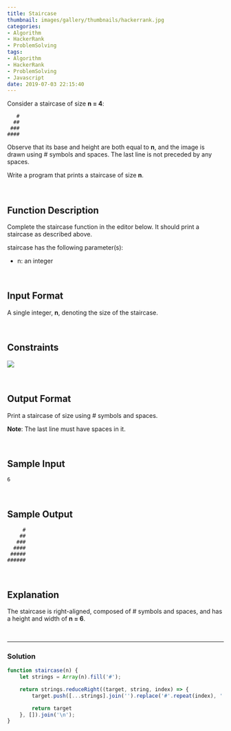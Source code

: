 ```yaml
---
title: Staircase
thumbnail: images/gallery/thumbnails/hackerrank.jpg
categories:
- Algorithm
- HackerRank
- ProblemSolving
tags:
- Algorithm
- HackerRank
- ProblemSolving
- Javascript
date: 2019-07-03 22:15:40
---
```

  

Consider a staircase of size **n = 4**:
```
   #
  ##
 ###
####
```

Observe that its base and height are both equal to **n**, and the image is drawn using # symbols and spaces. The last line is not preceded by any spaces.

Write a program that prints a staircase of size **n**.

<br/>
<!-- more -->

## Function Description

Complete the staircase function in the editor below. It should print a staircase as described above.

staircase has the following parameter(s):

- n: an integer

<br/>

## Input Format

A single integer, **n**, denoting the size of the staircase.

<br/>

## Constraints
![](https://latex.codecogs.com/gif.latex?0<&space;n\leq&space;100)

<br/>

## Output Format

Print a staircase of size  using # symbols and spaces.

**Note**: The last line must have  spaces in it.

<br/>

## Sample Input
```
6 
```

<br/>

## Sample Output
```
     #
    ##
   ###
  ####
 #####
######
```

<br/>

## Explanation

The staircase is right-aligned, composed of # symbols and spaces, and has a height and width of **n = 6**.

<br/>

---

### Solution

```javascript
function staircase(n) {
    let strings = Array(n).fill('#');

    return strings.reduceRight((target, string, index) => {
        target.push([...strings].join('').replace('#'.repeat(index), ' '.repeat(index)));

        return target
    }, []).join('\n');
}
```